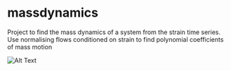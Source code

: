 # massdynamics

Project to find the mass dynamics of a system from the strain time series. 
Use normalising flows conditioned on strain to find polynomial coefficients of mass motion

![Alt Text](https://github.com/jcbayley/massdynamics/figures/animation_circularbinary_2.gif)

